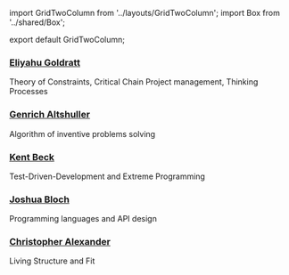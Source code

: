 import GridTwoColumn from '../layouts/GridTwoColumn';
import Box from '../shared/Box';

export default GridTwoColumn;

<Box>

### [Eliyahu Goldratt](/influences#EliyahuGoldratt)

Theory of Constraints, Critical Chain Project management, Thinking
Processes

</Box>



<Box>

### [Genrich Altshuller](/influences#GenrichAltshuller)

Algorithm of inventive problems solving

</Box>


<Box>

### [Kent Beck](/influences#KentBeck)

Test-Driven-Development and Extreme Programming

</Box>


<Box>

### [Joshua Bloch](/influences#JoshuaBloch)

Programming languages and API design

</Box>


<Box>

### [Christopher Alexander](/influences#ChristopherAlexander)

Living Structure and Fit

</Box>
